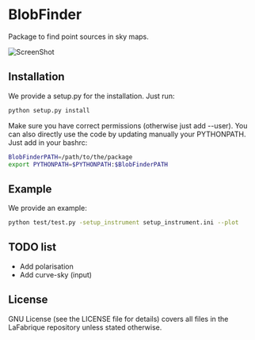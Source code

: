 BlobFinder
==

Package to find point sources in sky maps.

![ScreenShot](https://github.com/JulienPeloton/BlobFinder/blob/master/additional_files/temperature.png)

## Installation
We provide a setup.py for the installation. Just run:
```bash
python setup.py install
```
Make sure you have correct permissions (otherwise just add --user).
You can also directly use the code by updating manually your PYTHONPATH.
Just add in your bashrc:
```bash
BlobFinderPATH=/path/to/the/package
export PYTHONPATH=$PYTHONPATH:$BlobFinderPATH
```

## Example

We provide an example:
```bash
python test/test.py -setup_instrument setup_instrument.ini --plot
```

## TODO list
* Add polarisation
* Add curve-sky (input)

## License
GNU License (see the LICENSE file for details) covers all files
in the LaFabrique repository unless stated otherwise.
